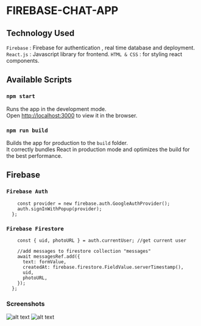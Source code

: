 # FIREBASE-CHAT-APP
## Technology Used
`Firebase` : Firebase for authentication , real time database and deployment.
`React.js` : Javascript library for frontend.
`HTML & CSS` : for styling react components.


## Available Scripts
### `npm start`

Runs the app in the development mode.<br />
Open [http://localhost:3000](http://localhost:3000) to view it in the browser.

### `npm run build`

Builds the app for production to the `build` folder.<br />
It correctly bundles React in production mode and optimizes the build for the best performance.

## Firebase
### `Firebase Auth`

```const signInWithGoogle = () => {
    const provider = new firebase.auth.GoogleAuthProvider();
    auth.signInWithPopup(provider);
  };
```
  
### `Firebase Firestore`
  
``` const sendMessage = async (e) => {
    const { uid, photoURL } = auth.currentUser; //get current user

    //add messages to firestore collection "messages"
    await messagesRef.add({
      text: formValue,
      createdAt: firebase.firestore.FieldValue.serverTimestamp(),
      uid,
      photoURL,
    });
  }; 
```
  
  ### Screenshots
  ![alt text](https://drive.google.com/uc?id=12zLoNthCQ_Zb5W5D13tj88rLuKxW0Gyr)
  ![alt text](https://drive.google.com/uc?id=1rH1DIbc7bCYvzlwyh4BatYTKSbDlrh37)
